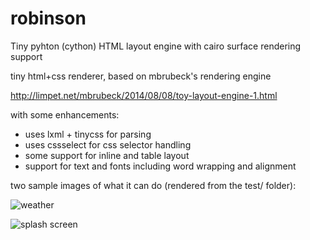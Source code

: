 # robinson
Tiny pyhton (cython) HTML layout engine with cairo surface rendering support


tiny html+css renderer, based on mbrubeck's rendering engine 

http://limpet.net/mbrubeck/2014/08/08/toy-layout-engine-1.html

with some enhancements:

- uses lxml + tinycss for parsing
- uses cssselect for css selector handling
- some support for inline and table layout
- support for text and fonts including word wrapping and alignment

two sample images of what it can do (rendered from the test/ folder):

![weather](https://raw.githubusercontent.com/gooofy/robinson/master/weather.png)

![splash screen](https://raw.githubusercontent.com/gooofy/robinson/master/splash.png)

